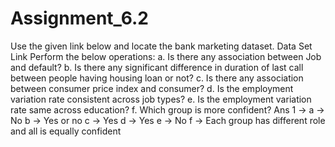 # Assignment_6.2
Use the given link below and locate the bank marketing dataset. Data Set Link
Perform the below operations:
a. Is there any association between Job and default?
b. Is there any significant difference in duration of last call between people having housing loan or not?
c. Is there any association between consumer price index and consumer?
d. Is the employment variation rate consistent across job types?
e. Is the employment variation rate same across education?
f. Which group is more confident?
Ans 1 ->
a ->
No
b ->
Yes or no
c ->
Yes
d ->
Yes
e ->
No
f ->
Each group has different role and all is equally confident
